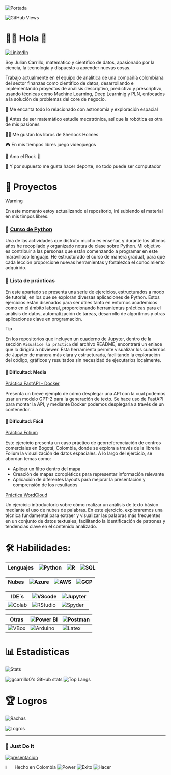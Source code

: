 ![Portada](https://github.com/jgcarrillo0/jgcarrillo0/blob/main/Portada_.gif)


![GitHub Views](https://komarev.com/ghpvc/?username=jgcarrillo0&color=2685BF)

# 👨‍🚀 Hola 👋
[![LinkedIn](https://img.shields.io/badge/LinkedIn-Julian_Carrillo-101010?style=for-the-badge&logo=linkedin&logoColor=white&labelColor=0A66C2)](https://www.linkedin.com/in/jgcarrillo0)

Soy Julian Carrillo, matemático y científico de datos, apasionado por la ciencia, la tecnología y dispuesto a aprender nuevas cosas.

Trabajo actualmente en el equipo de analítica de una compañía colombiana del sector finanzas como científico de datos, desarrollando e implementando proyectos de análisis descriptivo, predictivo y prescriptivo, usando técnicas como Machine Learning, Deep Learninig y PLN, enfocados a la solución de problemas del core de negocio.

🚀 Me encanta todo lo relacionado con astronomía y exploración espacial

🦾 Antes de ser matemático estudie mecatrónica, así que la robótica es otra de mis pasiones

🕵️‍♂️ Me gustan los libros de Sherlock Holmes

🎮 En mis tiempos libres juego videojuegos

🎸 Amo el Rock 🤘

💪 Y por supuesto me gusta hacer deporte, no todo puede ser computador

# 💼 Proyectos

>[!warning]
> En este momento estoy actualizando el repositorio, iré subiendo el material en mis timpos libres.

### 📌 [Curso de Python](https://github.com/jgcarrillo0/Curso_Python)
Una de las actividades que disfruto mucho es enseñar, y durante los últimos años he recopilado y organizado notas de clase sobre Python. Mi objetivo es contribuir a las personas que están comenzando a programar en este maravilloso lenguaje. He estructurado el curso de manera gradual, para que cada lección proporcione nuevas herramientas y fortalezca el conocimiento adquirido.

### 🎯 Lista de prácticas
En este apartado se presenta una serie de ejercicios, estructurados a modo de tutorial, en los que se exploran diversas aplicaciones de Python. Estos ejercicios están diseñados para ser útiles tanto en entornos académicos como en el ámbito laboral, proporcionando herramientas prácticas para el análisis de datos, automatización de tareas, desarrollo de algoritmos y otras aplicaciones clave en programación.

> [!TIP]
> En los repositorios que incluyen un cuaderno de Jupyter, dentro de la sección `Visualice la práctica` del archivo README, encontrará un enlace que lo dirigirá a nbviewer. Esta herramienta permite visualizar los cuadernos de Jupyter de manera más clara y estructurada, facilitando la exploración del código, gráficos y resultados sin necesidad de ejecutarlos localmente.

#### 🥈 Dificultad: Media
[Práctica FastAPI - Docker](https://github.com/jgcarrillo0/FastAPI_Practica)

Presenta un breve ejemplo de cómo desplegar una API con la cual podemos usar un modelo GPT-2 para la generación de texto. Se hace uso de FastAPI para montar la API, y mediante Docker podemos desplegarla a través de un contenedor.

#### 🥉 Dificultad: Fácil
[Práctica Folium](https://github.com/jgcarrillo0/Folium_Practica)

Este ejercicio presenta un caso práctico de georreferenciación de centros comerciales en Bogotá, Colombia, donde se explora a través de la librería Folium la visualización de datos espaciales. A lo largo del ejercicio, se abordan temas como:
- Aplicar un filtro dentro del mapa
- Creación de mapas coropléticos para representar información relevante
- Aplicación de diferentes layouts para mejorar la presentación y comprensión de los resultados

[Práctica WordCloud](https://github.com/jgcarrillo0/WordCloud_Practica)

Un ejercicio introductorio sobre cómo realizar un análisis de texto básico mediante el uso de nubes de palabras. En este ejercicio, exploraremos una técnica fundamental para extraer y visualizar las palabras más frecuentes en un conjunto de datos textuales, facilitando la identificación de patrones y tendencias clave en el contenido analizado.

# 🛠️ Habilidades:

| Lenguajes | ![Python](https://tinyurl.com/3b4p77sb) | ![R](https://tinyurl.com/52dzbc9z) | ![SQL](https://tinyurl.com/4j23w4cf) |
|---|---|---|---|

| Nubes | ![Azure](https://tinyurl.com/mr2pmsez) | ![AWS](https://tinyurl.com/3mhy8pcr)| ![GCP](https://tinyurl.com/2b8ut88d) |
|---|---|---|---|

| IDE´s | ![VScode](https://tinyurl.com/y95nvu7v) | ![Jupyter](https://tinyurl.com/5n7u7wmd) |
|---|---|---|
| ![Colab](https://tinyurl.com/yjj85rf2) | ![RStudio](https://tinyurl.com/yc4k7ah6) | ![Spyder](https://tinyurl.com/y4fv75nx) |

| Otras| ![Power BI](https://tinyurl.com/4su4r33d) | ![Postman](https://tinyurl.com/5n8tzwm5) |  
|---|---|---|
| ![VBox](https://tinyurl.com/bdhcstdj) | ![Arduino](https://tinyurl.com/mr33w326) | ![Latex](https://tinyurl.com/3ma4f2at)|

# 📊 Estadísticas

![Stats](https://github-profile-summary-cards.vercel.app/api/cards/profile-details?username=jgcarrillo0&theme=tokyonight\&locale=es)

![jgcarrillo0's GitHub stats](https://github-readme-stats.vercel.app/api/?username=jgcarrillo0&show_icons=true&theme=tokyonight&rank_icon=github\&locale=es)
![Top Langs](https://github-readme-stats.vercel.app/api/top-langs/?username=jgcarrillo0&theme=tokyonight&progress=true\&locale=es)

# 🏆 Logros
![Rachas](https://github-readme-streak-stats.herokuapp.com/?user=jgcarrillo0&theme=tokyonight\&locale=es)

![Logros](https://github-profile-trophy.vercel.app/?username=jgcarrillo0&theme=tokyonight\&locale=es)

***

### 💪 Just Do It

[![presentacion](https://github.com/user-attachments/assets/2da70b17-fa34-43fb-af80-48692f9ae0bf)](https://www.youtube.com/watch?v=_77syJPcTVo)

<img src="https://upload.wikimedia.org/wikipedia/commons/thumb/2/21/Flag_of_Colombia.svg/1200px-Flag_of_Colombia.svg.png" alt="Bandera" width="5%" /> Hecho en Colombia
![Power](https://img.shields.io/badge/Power_by_Berraquera-004DB4?style=for-the-badge&logo=Azure%20Functions&logoColor=white&labelColor=000000)
![Exito](https://img.shields.io/badge/sin_miedo_al_exito-00465B?style=for-the-badge&logo=Rocket&logoColor=white&labelColor=000000)
![Hacer](https://img.shields.io/badge/%C2%BFQué_hay_pa’_hacer%3F-B8DBE4?style=for-the-badge&logo=GNU%20Bash&logoColor=white&labelColor=000000)
